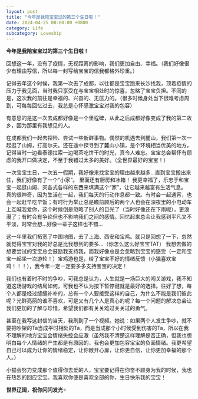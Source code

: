 ```yaml
---
layout: post
title: "今年是我陪宝宝过的第三个生日啦！"
date: 2024-04-25 00:00:00 +0800
category: Life
subcategory: Loveship
---
```


**今年是我陪宝宝过的第三个生日啦！**

回想这一年，没有了疫情，无视距离的影响，我们更加自由、幸福。（我们好像很少有理由写信，所以每一封写给宝宝的信我都格外珍重。）

记得去年这个时候，我第一次去了成都，以往都是宝宝跑来长沙找我，顶着疫情的压力于我见面，当时我只享受在与宝宝相处时的惊喜，忽略了宝宝负担。不同的是，这次我的前往是幸福的、兴奋的、无压力的。（很多时候身处当下很难考虑周到，可每每回忆过去，我总是心怀感激宝宝对我的包容）

有意思的是这一次去成都好像是一个里程碑，从此之后成都好像变成了我的第二故乡，因为那里有我想见的人。

在成都我们一起去探险、尝试一些新鲜事物。偶然的机遇去到麓山，我们第一次一起逛了山姆，打高尔夫。还在途中探寻到了麓山小镇，是个环境相当优美的地方，记得当时一边看泰德拉索一边喝茶吃饼干的时光，真令人难忘。宝宝总会帮怀有顾虑的我开口做决定，不至于我错过太多的美好。（全世界最好的宝宝！）

一次宝宝生日，一次五一假期，我好像来找宝宝的理由越来越多…直到宝宝搬出来住，我们好像有了一个“小家”。
里面还有厨房和冰箱！
我更幸福了，乐忠于和宝宝一起逛山姆、买各式各样的东西来填满这个“家”，让它越来越富有生活气息。
真的很神奇，因为生活在一起，我们每天的行动作息都一致。有时会一起通宵，也会一起赶早吃早饭；有时行为举止总是瞻前顾后的两个人也会在深夜里的小电动车上互喊我爱你，这个时候倒是忽略了别人的目光了（当时好像还在下雨呢），更浪漫了；有时会有争论但也不影响我们之间的感情。回忆起来总会让我感到平凡又不平淡，时常会想…好像一辈子这样也不错…

这一年里我们拓宽了中国地图，去了上海、西安和宝鸡。就只是回想了一下，忽然就觉得宝宝对我的好总是比我想到的要多…（你怎么这么好宝宝TAT）
我想去做的想要尝试的宝宝总会鼓励我支持我，而我好像总是会忽略到宝宝的感受（一定和宝宝一起坐一次游轮！）宝鸡游也是，给了宝宝不好的情绪反馈（小猫喜欢宝鸡！！！），我今年一定一定要多多支持宝宝的决定！

我们也有着时不时的争吵，可我总是认为，人生就是一场巨大的闯关游戏，我不知道这场游戏的结局如何，可我也不认为按下暂停键就是最好的选择。往好了想，每个人都是经过缝缝补补的，总有一个人要接受这样的自己，为什么不能是我们彼此呢？光鲜亮丽的谁不喜欢，可是又有几个人是真心的呢？每一个问题的解决总会让我们更加的了解与珍惜，希望我们都有关关难过关关过的勇气。

甚至在我写这封信的当天，我刷到了一个视频。她说：如果两个人发生争吵，就不要把吵架的Ta当成平时相处的Ta，而是当成那个小时候受到伤害的Ta，所以在我不理解的地方宝宝会情绪失控会应激（虽然我不清楚这样理解是否正确，但我也想明白每个人情绪的产生都是有原因的，我也会更加包容宝宝的负面情绪。我更希望自己可以成为让你的情绪稳定，让你敞开心扉，让你更自信，让你更加幸福的那个人。）

小猫会努力变成那个值得你去爱的人，宝宝要记得在你奋不顾身为我的时候，我也在热烈的回应宝宝。我喜欢你便是喜欢全部的你，生日快乐我的宝宝！

**世界辽阔，祝你闪闪发光**⭐